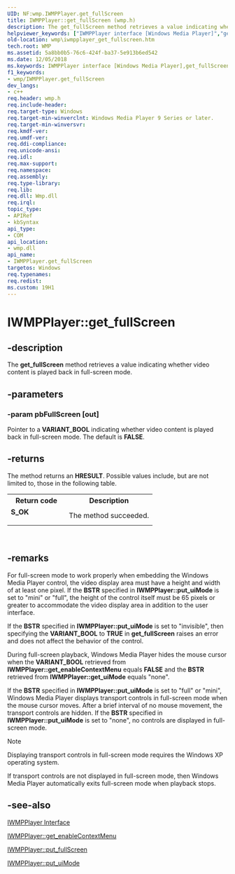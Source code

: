 ```yaml
---
UID: NF:wmp.IWMPPlayer.get_fullScreen
title: IWMPPlayer::get_fullScreen (wmp.h)
description: The get_fullScreen method retrieves a value indicating whether video content is played back in full-screen mode.helpviewer_keywords: ["IWMPPlayer interface [Windows Media Player]","get_fullScreen method","IWMPPlayer.get_fullScreen","IWMPPlayer::get_fullScreen","IWMPPlayerget_fullScreen","get_fullScreen","get_fullScreen method [Windows Media Player]","get_fullScreen method [Windows Media Player]","IWMPPlayer interface","wmp.iwmpplayer_get_fullscreen","wmp/IWMPPlayer::get_fullScreen"]
old-location: wmp\iwmpplayer_get_fullscreen.htm
tech.root: WMP
ms.assetid: 5a8bb0b5-76c6-424f-ba37-5e913b6ed542
ms.date: 12/05/2018
ms.keywords: IWMPPlayer interface [Windows Media Player],get_fullScreen method, IWMPPlayer.get_fullScreen, IWMPPlayer::get_fullScreen, IWMPPlayerget_fullScreen, get_fullScreen, get_fullScreen method [Windows Media Player], get_fullScreen method [Windows Media Player],IWMPPlayer interface, wmp.iwmpplayer_get_fullscreen, wmp/IWMPPlayer::get_fullScreen
f1_keywords:
- wmp/IWMPPlayer.get_fullScreen
dev_langs:
- c++
req.header: wmp.h
req.include-header: 
req.target-type: Windows
req.target-min-winverclnt: Windows Media Player 9 Series or later.
req.target-min-winversvr: 
req.kmdf-ver: 
req.umdf-ver: 
req.ddi-compliance: 
req.unicode-ansi: 
req.idl: 
req.max-support: 
req.namespace: 
req.assembly: 
req.type-library: 
req.lib: 
req.dll: Wmp.dll
req.irql: 
topic_type:
- APIRef
- kbSyntax
api_type:
- COM
api_location:
- wmp.dll
api_name:
- IWMPPlayer.get_fullScreen
targetos: Windows
req.typenames: 
req.redist: 
ms.custom: 19H1
---
```


# IWMPPlayer::get_fullScreen


## -description



The <b>get_fullScreen</b> method retrieves a value indicating whether video content is played back in full-screen mode.




## -parameters




### -param pbFullScreen [out]

Pointer to a <b>VARIANT_BOOL</b> indicating whether video content is played back in full-screen mode. The default is <b>FALSE</b>.


## -returns



The method returns an <b>HRESULT</b>. Possible values include, but are not limited to, those in the following table.

<table>
<tr>
<th>Return code</th>
<th>Description</th>
</tr>
<tr>
<td width="40%">
<dl>
<dt><b>S_OK</b></dt>
</dl>
</td>
<td width="60%">
The method succeeded.

</td>
</tr>
</table>
 




## -remarks



For full-screen mode to work properly when embedding the Windows Media Player control, the video display area must have a height and width of at least one pixel. If the <b>BSTR</b> specified in <b>IWMPPlayer::put_uiMode</b> is set to "mini" or "full", the height of the control itself must be 65 pixels or greater to accommodate the video display area in addition to the user interface.

If the <b>BSTR</b> specified in <b>IWMPPlayer::put_uiMode</b> is set to "invisible", then specifying the <b>VARIANT_BOOL</b> to <b>TRUE</b> in <b>get_fullScreen</b> raises an error and does not affect the behavior of the control.

During full-screen playback, Windows Media Player hides the mouse cursor when the <b>VARIANT_BOOL</b> retrieved from <b>IWMPPlayer::get_enableContextMenu</b> equals <b>FALSE</b> and the <b>BSTR</b> retrieved from <b>IWMPPlayer::get_uiMode</b> equals "none".

If the <b>BSTR</b> specified in <b>IWMPPlayer::put_uiMode</b> is set to "full" or "mini", Windows Media Player displays transport controls in full-screen mode when the mouse cursor moves. After a brief interval of no mouse movement, the transport controls are hidden. If the <b>BSTR</b> specified in <b>IWMPPlayer::put_uiMode</b> is set to "none", no controls are displayed in full-screen mode.

Note
        

Displaying transport controls in full-screen mode requires the Windows XP operating system.

If transport controls are not displayed in full-screen mode, then Windows Media Player automatically exits full-screen mode when playback stops.




## -see-also




<a href="https://docs.microsoft.com/windows/desktop/api/wmp/nn-wmp-iwmpplayer">IWMPPlayer Interface</a>



<a href="https://docs.microsoft.com/windows/desktop/api/wmp/nf-wmp-iwmpplayer-get_enablecontextmenu">IWMPPlayer::get_enableContextMenu</a>



<a href="https://docs.microsoft.com/windows/desktop/api/wmp/nf-wmp-iwmpplayer-put_fullscreen">IWMPPlayer::put_fullScreen</a>



<a href="https://docs.microsoft.com/windows/desktop/api/wmp/nf-wmp-iwmpplayer-put_uimode">IWMPPlayer::put_uiMode</a>
 

 

